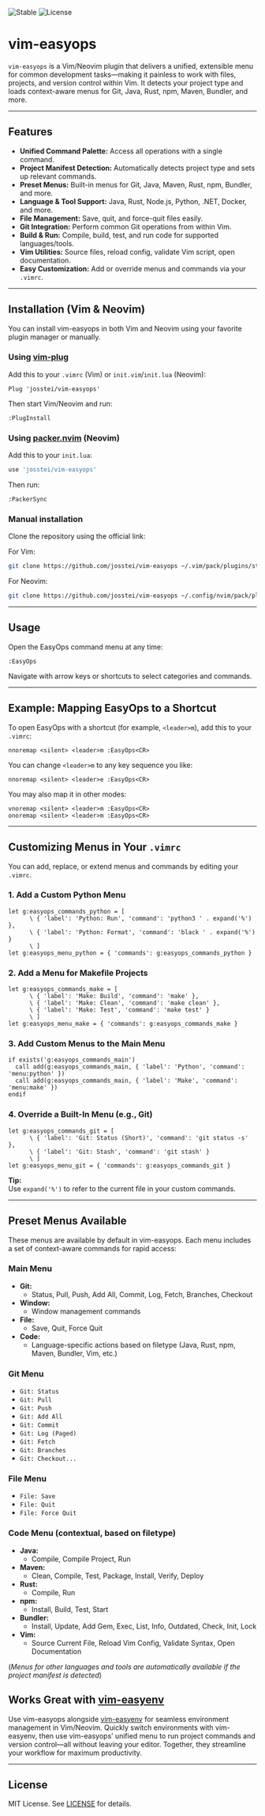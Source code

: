 ![Stable](https://img.shields.io/badge/status-stable-brightgreen) ![License](https://img.shields.io/badge/license-MIT-blue)

# vim-easyops

`vim-easyops` is a Vim/Neovim plugin that delivers a unified, extensible menu for common development tasks—making it painless to work with files, projects, and version control within Vim. It detects your project type and loads context-aware menus for Git, Java, Rust, npm, Maven, Bundler, and more.

---

## Features

- **Unified Command Palette:** Access all operations with a single command.
- **Project Manifest Detection:** Automatically detects project type and sets up relevant commands.
- **Preset Menus:** Built-in menus for Git, Java, Maven, Rust, npm, Bundler, and more.
- **Language & Tool Support:** Java, Rust, Node.js, Python, .NET, Docker, and more.
- **File Management:** Save, quit, and force-quit files easily.
- **Git Integration:** Perform common Git operations from within Vim.
- **Build & Run:** Compile, build, test, and run code for supported languages/tools.
- **Vim Utilities:** Source files, reload config, validate Vim script, open documentation.
- **Easy Customization:** Add or override menus and commands via your `.vimrc`.

---

## Installation (Vim & Neovim)

You can install vim-easyops in both Vim and Neovim using your favorite plugin manager or manually.

### Using [vim-plug](https://github.com/junegunn/vim-plug)

Add this to your `.vimrc` (Vim) or `init.vim`/`init.lua` (Neovim):

```vim
Plug 'josstei/vim-easyops'
```
Then start Vim/Neovim and run:
```
:PlugInstall
```

### Using [packer.nvim](https://github.com/wbthomason/packer.nvim) (Neovim)

Add this to your `init.lua`:
```lua
use 'josstei/vim-easyops'
```
Then run:
```
:PackerSync
```

### Manual installation

Clone the repository using the official link:

For Vim:
```sh
git clone https://github.com/josstei/vim-easyops ~/.vim/pack/plugins/start/vim-easyops
```
For Neovim:
```sh
git clone https://github.com/josstei/vim-easyops ~/.config/nvim/pack/plugins/start/vim-easyops
```

---

## Usage

Open the EasyOps command menu at any time:

```
:EasyOps
```

Navigate with arrow keys or shortcuts to select categories and commands.

---

## Example: Mapping EasyOps to a Shortcut

To open EasyOps with a shortcut (for example, `<leader>m`), add this to your `.vimrc`:

```vim
nnoremap <silent> <leader>m :EasyOps<CR>
```

You can change `<leader>m` to any key sequence you like:

```vim
nnoremap <silent> <leader>e :EasyOps<CR>
```

You may also map it in other modes:

```vim
vnoremap <silent> <leader>m :EasyOps<CR>
onoremap <silent> <leader>m :EasyOps<CR>
```

---

## Customizing Menus in Your `.vimrc`

You can add, replace, or extend menus and commands by editing your `.vimrc`.

### 1. Add a Custom Python Menu

```vim
let g:easyops_commands_python = [
      \ { 'label': 'Python: Run', 'command': 'python3 ' . expand('%') },
      \ { 'label': 'Python: Format', 'command': 'black ' . expand('%') }
      \ ]
let g:easyops_menu_python = { 'commands': g:easyops_commands_python }
```

### 2. Add a Menu for Makefile Projects

```vim
let g:easyops_commands_make = [
      \ { 'label': 'Make: Build', 'command': 'make' },
      \ { 'label': 'Make: Clean', 'command': 'make clean' },
      \ { 'label': 'Make: Test', 'command': 'make test' }
      \ ]
let g:easyops_menu_make = { 'commands': g:easyops_commands_make }
```

### 3. Add Custom Menus to the Main Menu

```vim
if exists('g:easyops_commands_main')
  call add(g:easyops_commands_main, { 'label': 'Python', 'command': 'menu:python' })
  call add(g:easyops_commands_main, { 'label': 'Make', 'command': 'menu:make' })
endif
```

### 4. Override a Built-In Menu (e.g., Git)

```vim
let g:easyops_commands_git = [
      \ { 'label': 'Git: Status (Short)', 'command': 'git status -s' },
      \ { 'label': 'Git: Stash', 'command': 'git stash' }
      \ ]
let g:easyops_menu_git = { 'commands': g:easyops_commands_git }
```

**Tip:**  
Use `expand('%')` to refer to the current file in your custom commands.

---

## Preset Menus Available

These menus are available by default in vim-easyops. Each menu includes a set of context-aware commands for rapid access:

### Main Menu

- **Git:**  
  - Status, Pull, Push, Add All, Commit, Log, Fetch, Branches, Checkout
- **Window:**  
  - Window management commands
- **File:**  
  - Save, Quit, Force Quit
- **Code:**  
  - Language-specific actions based on filetype (Java, Rust, npm, Maven, Bundler, Vim, etc.)

### Git Menu

- `Git: Status`  
- `Git: Pull`  
- `Git: Push`  
- `Git: Add All`  
- `Git: Commit`  
- `Git: Log (Paged)`  
- `Git: Fetch`  
- `Git: Branches`  
- `Git: Checkout...`

### File Menu

- `File: Save`  
- `File: Quit`  
- `File: Force Quit`

### Code Menu (contextual, based on filetype)

- **Java:**  
  - Compile, Compile Project, Run
- **Maven:**  
  - Clean, Compile, Test, Package, Install, Verify, Deploy
- **Rust:**  
  - Compile, Run
- **npm:**  
  - Install, Build, Test, Start
- **Bundler:**  
  - Install, Update, Add Gem, Exec, List, Info, Outdated, Check, Init, Lock
- **Vim:**  
  - Source Current File, Reload Vim Config, Validate Syntax, Open Documentation

(*Menus for other languages and tools are automatically available if the project manifest is detected*)

## Works Great with [vim-easyenv](https://github.com/josstei/vim-easyenv)

Use vim-easyops alongside [vim-easyenv](https://github.com/josstei/vim-easyenv) for seamless environment management in Vim/Neovim. Quickly switch environments with vim-easyenv, then use vim-easyops’ unified menu to run project commands and version control—all without leaving your editor. Together, they streamline your workflow for maximum productivity.

---

## License

MIT License. See [LICENSE](LICENSE) for details.
